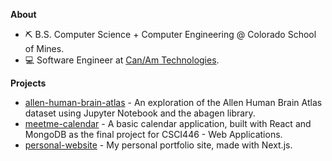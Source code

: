 **About**
- ⛏️ B.S. Computer Science + Computer Engineering @ Colorado School of Mines.
- 💻 Software Engineer at [Can/Am Technologies](https://canamtechnologies.com/). 

**Projects**
- [allen-human-brain-atlas](https://github.com/umbertogherardi/allen-human-brain-atlas) - An exploration of the Allen Human Brain Atlas dataset using Jupyter Notebook and the abagen library.
- [meetme-calendar](https://github.com/umbertogherardi/meetme-calendar) - A basic calendar application, built with React and MongoDB as the final project for CSCI446 - Web Applications.
- [personal-website](https://www.umbertogherardi.com/) - My personal portfolio site, made with Next.js.

